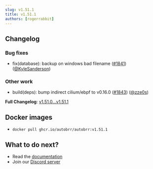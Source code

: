 ```yaml
---
slug: v1.51.1
title: v1.51.1
authors: [rogerrabbit]
---
```


## Changelog

### Bug fixes

* fix(database): backup on windows bad filename ([#1841](https://github.com/autobrr/autobrr/pull/1841)) ([@KyleSanderson](https://github.com/KyleSanderson))

### Other work

* build(deps): bump indirect cilium/ebpf to v0.16.0 ([#1843](https://github.com/autobrr/autobrr/pull/1843)) ([@zze0s](https://github.com/zze0s))

**Full Changelog**: [v1.51.0...v1.51.1](https://github.com/autobrr/autobrr/compare/v1.51.0...v1.51.1)

## Docker images

* `docker pull ghcr.io/autobrr/autobrr:v1.51.1`

## What to do next?

* Read the [documentation](https://autobrr.com)
* Join our [Discord server](https://discord.gg/WQ2eUycxyT)
